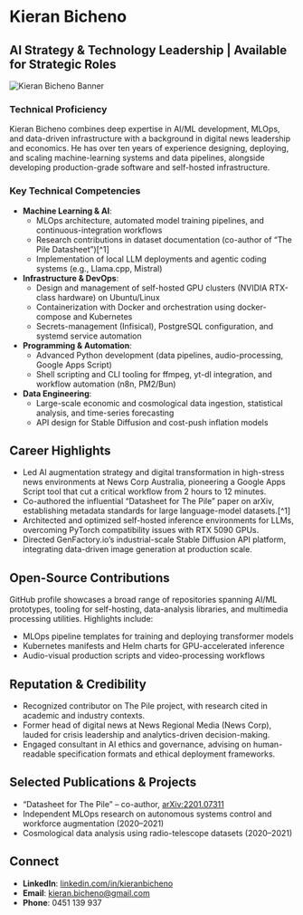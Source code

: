 # Kieran Bicheno

## AI Strategy & Technology Leadership | Available for Strategic Roles

![Kieran Bicheno Banner](https://i.imgur.com/wwuUhUN.png)

### Technical Proficiency

Kieran Bicheno combines deep expertise in AI/ML development, MLOps, and data-driven infrastructure with a background in digital news leadership and economics. He has over ten years of experience designing, deploying, and scaling machine-learning systems and data pipelines, alongside developing production-grade software and self-hosted infrastructure.

### Key Technical Competencies

- **Machine Learning \& AI**:
    - MLOps architecture, automated model training pipelines, and continuous-integration workflows
    - Research contributions in dataset documentation (co-author of “The Pile Datasheet”)[^1]
    - Implementation of local LLM deployments and agentic coding systems (e.g., Llama.cpp, Mistral)
- **Infrastructure \& DevOps**:
    - Design and management of self-hosted GPU clusters (NVIDIA RTX-class hardware) on Ubuntu/Linux
    - Containerization with Docker and orchestration using docker-compose and Kubernetes
    - Secrets-management (Infisical), PostgreSQL configuration, and systemd service automation
- **Programming \& Automation**:
    - Advanced Python development (data pipelines, audio-processing, Google Apps Script)
    - Shell scripting and CLI tooling for ffmpeg, yt-dl integration, and workflow automation (n8n, PM2/Bun)
- **Data Engineering**:
    - Large-scale economic and cosmological data ingestion, statistical analysis, and time-series forecasting
    - API design for Stable Diffusion and cost-push inflation models

## Career Highlights

- Led AI augmentation strategy and digital transformation in high-stress news environments at News Corp Australia, pioneering a Google Apps Script tool that cut a critical workflow from 2 hours to 12 minutes.
- Co-authored the influential “Datasheet for The Pile” paper on arXiv, establishing metadata standards for large language-model datasets.[^1]
- Architected and optimized self-hosted inference environments for LLMs, overcoming PyTorch compatibility issues with RTX 5090 GPUs.
- Directed GenFactory.io’s industrial-scale Stable Diffusion API platform, integrating data-driven image generation at production scale.

## Open-Source Contributions
GitHub profile showcases a broad range of repositories spanning AI/ML prototypes, tooling for self-hosting, data-analysis libraries, and multimedia processing utilities. Highlights include:

- MLOps pipeline templates for training and deploying transformer models
- Kubernetes manifests and Helm charts for GPU-accelerated inference
- Audio-visual production scripts and video-processing workflows

## Reputation \& Credibility

- Recognized contributor on The Pile project, with research cited in academic and industry contexts.
- Former head of digital news at News Regional Media (News Corp), lauded for crisis leadership and analytics-driven decision-making.
- Engaged consultant in AI ethics and governance, advising on human-readable specification formats and ethical deployment frameworks.

## Selected Publications \& Projects

- “Datasheet for The Pile” – co-author, [arXiv:2201.07311](https://arxiv.org/abs/2201.07311)
- Independent MLOps research on autonomous systems control and workforce augmentation (2020–2021)
- Cosmological data analysis using radio-telescope datasets (2020–2021)

## Connect

- **LinkedIn**: [linkedin.com/in/kieranbicheno](https://linkedin.com/in/kieranbicheno)
- **Email**: <kieran.bicheno@gmail.com>
- **Phone**: 0451 139 937
